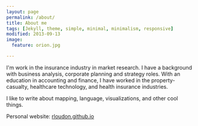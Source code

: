 ```yaml
---
layout: page
permalink: /about/
title: About me
tags: [Jekyll, theme, simple, minimal, minimalism, responsive]
modified: 2013-09-13
image:
  feature: orion.jpg

---
```


I'm work in the insurance industry in market research.  I have a background with business analysis, corporate planning and strategy roles.  With an education in accounting and finance, I have worked in the property-casualty, healthcare technology, and health insurance industries.

I like to write about mapping, language, visualizations, and other cool things.

Personal website: [rloudon.github.io]

[rloudon.github.io]: http://rloudon.github.io
[Linkedin]: http://www.linkedin.com/in/robert-a-loudon-09baab12
